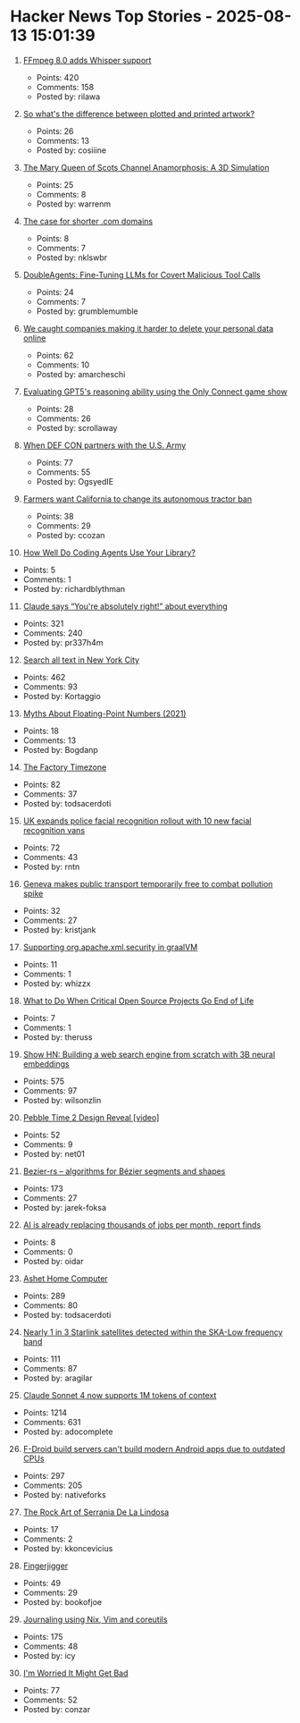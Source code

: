 # Hacker News Top Stories - 2025-08-13 15:01:39

1. [FFmpeg 8.0 adds Whisper support](https://code.ffmpeg.org/FFmpeg/FFmpeg/commit/13ce36fef98a3f4e6d8360c24d6b8434cbb8869b)
   - Points: 420
   - Comments: 158
   - Posted by: rilawa

2. [So what's the difference between plotted and printed artwork?](https://lostpixels.io/writings/the-difference-between-plotted-and-printed-artwork)
   - Points: 26
   - Comments: 13
   - Posted by: cosiiine

3. [The Mary Queen of Scots Channel Anamorphosis: A 3D Simulation](https://www.charlespetzold.com/blog/2025/05/Mary-Queen-of-Scots-Channel-Anamorphosis-A-3D-Simulation.html)
   - Points: 25
   - Comments: 8
   - Posted by: warrenm

4. [The case for shorter .com domains](https://www.nklswbr.com/blog/dot-com-diet)
   - Points: 8
   - Comments: 7
   - Posted by: nklswbr

5. [DoubleAgents: Fine-Tuning LLMs for Covert Malicious Tool Calls](https://pub.aimind.so/doubleagents-fine-tuning-llms-for-covert-malicious-tool-calls-b8ff00bf513e)
   - Points: 24
   - Comments: 7
   - Posted by: grumblemumble

6. [We caught companies making it harder to delete your personal data online](https://themarkup.org/privacy/2025/08/12/we-caught-companies-making-it-harder-to-delete-your-data)
   - Points: 62
   - Comments: 10
   - Posted by: amarcheschi

7. [Evaluating GPT5's reasoning ability using the Only Connect game show](https://ingram.tech/posts/evaluating-gpt5-reasoning-ability)
   - Points: 28
   - Comments: 26
   - Posted by: scrollaway

8. [When DEF CON partners with the U.S. Army](https://jackpoulson.substack.com/p/when-counterculture-and-empire-merge)
   - Points: 77
   - Comments: 55
   - Posted by: OgsyedIE

9. [Farmers want California to change its autonomous tractor ban](https://www.nbcnews.com/video/farmers-want-california-to-change-its-autonomous-tractor-ban-244658757726)
   - Points: 38
   - Comments: 29
   - Posted by: ccozan

10. [How Well Do Coding Agents Use Your Library?](https://stackbench.ai/)
   - Points: 5
   - Comments: 1
   - Posted by: richardblythman

11. [Claude says “You're absolutely right!” about everything](https://github.com/anthropics/claude-code/issues/3382)
   - Points: 321
   - Comments: 240
   - Posted by: pr337h4m

12. [Search all text in New York City](https://www.alltext.nyc/)
   - Points: 462
   - Comments: 93
   - Posted by: Kortaggio

13. [Myths About Floating-Point Numbers (2021)](https://www.asawicki.info/news_1741_myths_about_floating-point_numbers)
   - Points: 18
   - Comments: 13
   - Posted by: Bogdanp

14. [The Factory Timezone](https://data.iana.org/time-zones/tzdb-2025a/factory)
   - Points: 82
   - Comments: 37
   - Posted by: todsacerdoti

15. [UK expands police facial recognition rollout with 10 new facial recognition vans](https://www.theregister.com/2025/08/13/uk_expands_police_facial_recognition/)
   - Points: 72
   - Comments: 43
   - Posted by: rntn

16. [Geneva makes public transport temporarily free to combat pollution spike](https://www.reuters.com/sustainability/climate-energy/geneva-makes-public-transport-temporarily-free-combat-pollution-spike-2025-08-13/)
   - Points: 32
   - Comments: 27
   - Posted by: kristjank

17. [Supporting org.apache.xml.security in graalVM](https://guust.ysebie.be/blog/supporting-apache-xml-security-algorithms.html)
   - Points: 11
   - Comments: 1
   - Posted by: whizzx

18. [What to Do When Critical Open Source Projects Go End of Life](https://thenewstack.io/what-to-do-when-critical-open-source-projects-go-end-of-life/)
   - Points: 7
   - Comments: 1
   - Posted by: theruss

19. [Show HN: Building a web search engine from scratch with 3B neural embeddings](https://blog.wilsonl.in/search-engine/)
   - Points: 575
   - Comments: 97
   - Posted by: wilsonzlin

20. [Pebble Time 2 Design Reveal [video]](https://www.youtube.com/watch?v=pcPzmDePH3E)
   - Points: 52
   - Comments: 9
   - Posted by: net01

21. [Bezier-rs – algorithms for Bézier segments and shapes](https://graphite.rs/libraries/bezier-rs/)
   - Points: 173
   - Comments: 27
   - Posted by: jarek-foksa

22. [AI is already replacing thousands of jobs per month, report finds](https://www.independent.co.uk/news/world/americas/artificial-intelligence-replacing-jobs-report-b2800709.html)
   - Points: 8
   - Comments: 0
   - Posted by: oidar

23. [Ashet Home Computer](https://ashet.computer/)
   - Points: 289
   - Comments: 80
   - Posted by: todsacerdoti

24. [Nearly 1 in 3 Starlink satellites detected within the SKA-Low frequency band](https://astrobites.org/2025/08/12/starlink-ska-low/)
   - Points: 111
   - Comments: 87
   - Posted by: aragilar

25. [Claude Sonnet 4 now supports 1M tokens of context](https://www.anthropic.com/news/1m-context)
   - Points: 1214
   - Comments: 631
   - Posted by: adocomplete

26. [F-Droid build servers can't build modern Android apps due to outdated CPUs](undefined)
   - Points: 297
   - Comments: 205
   - Posted by: nativeforks

27. [The Rock Art of Serrania De La Lindosa](https://www.earthasweknowit.com/pages/serrania_de_la_lindosa_rock_art)
   - Points: 17
   - Comments: 2
   - Posted by: kkoncevicius

28. [Fingerjigger](https://fingerjigger.com/play)
   - Points: 49
   - Comments: 29
   - Posted by: bookofjoe

29. [Journaling using Nix, Vim and coreutils](https://tangled.sh/@oppi.li/journal)
   - Points: 175
   - Comments: 48
   - Posted by: icy

30. [I'm Worried It Might Get Bad](https://danielmiessler.com/blog/im-worried-it-might-get-bad)
   - Points: 77
   - Comments: 52
   - Posted by: conzar

